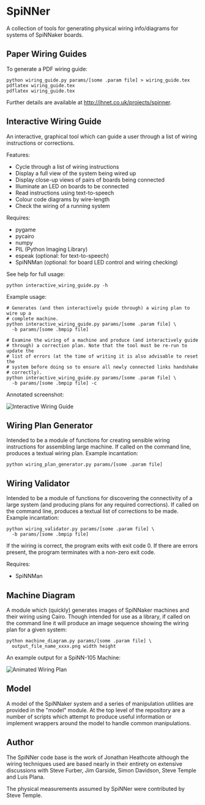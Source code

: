 SpiNNer
=======

A collection of tools for generating physical wiring info/diagrams for systems
of SpiNNaker boards.

Paper Wiring Guides
-------------------

To generate a PDF wiring guide:

	python wiring_guide.py params/[some .param file] > wiring_guide.tex
	pdflatex wiring_guide.tex
	pdflatex wiring_guide.tex

Further details are available at http://jhnet.co.uk/projects/spinner.

Interactive Wiring Guide
------------------------

An interactive, graphical tool which can guide a user through a list of wiring
instructions or corrections.

Features:
* Cycle through a list of wiring instructions
* Display a full view of the system being wired up
* Display close-up views of pairs of boards being connected
* Illuminate an LED on boards to be connected
* Read instructions using text-to-speech
* Colour code diagrams by wire-length
* Check the wiring of a running system

Requires:
* pygame
* pycairo
* numpy
* PIL (Python Imaging Library)
* espeak (optional: for text-to-speech)
* SpiNNMan (optional: for board LED control and wiring checking)

See help for full usage:

	python interactive_wiring_guide.py -h

Example usage:

	# Generates (and then interactively guide through) a wiring plan to wire up a
	# complete machine.
	python interactive_wiring_guide.py params/[some .param file] \
	  -b params/[some .bmpip file]
	
	# Examine the wiring of a machine and produce (and interactively guide
	# through) a correction plan. Note that the tool must be re-run to update the
	# list of errors (at the time of writing it is also advisable to reset the
	# system before doing so to ensure all newly connected links handshake
	# correctly).
	python interactive_wiring_guide.py params/[some .param file] \
	  -b params/[some .bmpip file] -c

Annotated screenshot:

![Interactive Wiring Guide](http://jhnet.co.uk/misc/interactive_wiring_guide_screenshot.png)


Wiring Plan Generator
---------------------

Intended to be a module of functions for creating sensible wiring instructions
for assembling large machine. If called on the command line, produces a textual
wiring plan. Example incantation:

	python wiring_plan_generator.py params/[some .param file]


Wiring Validator
----------------

Intended to be a module of functions for discovering the connectivity of a large
system (and producing plans for any required corrections). If called on the
command line, produces a textual list of corrections to be made. Example
incantation:

	python wiring_validator.py params/[some .param file] \
	  -b params/[some .bmpip file]

If the wiring is correct, the program exits with exit code 0. If there are
errors present, the program terminates with a non-zero exit code.

Requires:
* SpiNNMan


Machine Diagram
---------------

A module which (quickly) generates images of SpiNNaker machines and their wiring
using Cairo. Though intended for use as a library, if called on the command line
it will produce an image sequence showing the wiring plan for a given system:

	python machine_diagram.py params/[some .param file] \
	  output_file_name_xxxx.png width height

An example output for a SpiNN-105 Machine:

![Animated Wiring Plan](http://jhnet.co.uk/misc/spin_105_wiring.gif)


Model
-----

A model of the SpiNNaker system and a series of manipulation utilities are
provided in the "model" module. At the top level of the repository are a number
of scripts which attempt to produce useful information or implement wrappers
around the model to handle common manipulations.

Author
------

The SpiNNer code base is the work of Jonathan Heathcote although the wiring
techniques used are based nearly in their entirety on extensive discussions with
Steve Furber, Jim Garside, Simon Davidson, Steve Temple and Luis Plana.

The physical measurements assumed by SpiNNer were contributed by Steve Temple.
